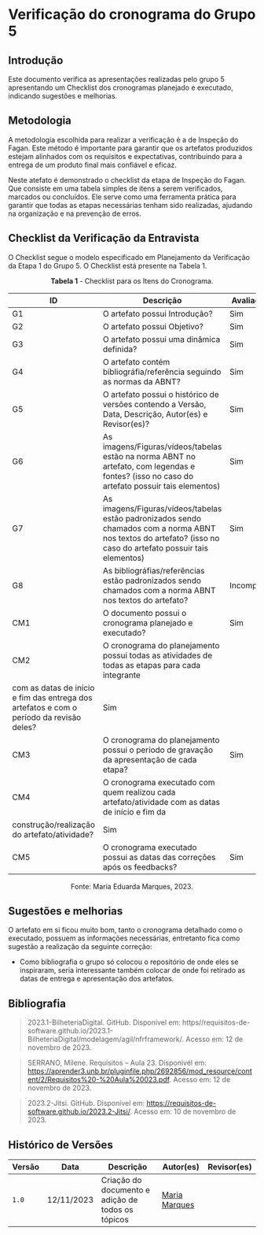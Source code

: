 # Verificação do cronograma do Grupo 5

## Introdução

Este documento verifica as apresentações realizadas pelo grupo 5 apresentando um Checklist dos cronogramas planejado e executado, indicando sugestões e melhorias.

## Metodologia

A metodologia escolhida para realizar a verificação é a de Inspeção do Fagan. Este método é importante para garantir que os artefatos produzidos estejam alinhados com os requisitos e expectativas, contribuindo para a entrega de um produto final mais confiável e eficaz. 

Neste atefato é demonstrado o checklist da etapa de Inspeção do Fagan. Que consiste em uma tabela simples de itens a serem verificados, marcados ou concluídos. Ele serve como uma ferramenta prática para garantir que todas as etapas necessárias tenham sido realizadas, ajudando na organização e na prevenção de erros.

## Checklist da Verificação da Entravista

O Checklist segue o modelo especificado em Planejamento da Verificação da Etapa 1 do Grupo 5. O Checklist está presente na Tabela 1.

<center>

**Tabela 1** - Checklist para os Itens do Cronograma.

| ID | Descrição | Avaliação | Observações |
| ---| -------- | --------- | ------------ |
| G1  | O artefato possui Introdução? | Sim |  |
| G2  | O artefato possui Objetivo? | Sim |  |
| G3  | O artefato possui uma dinâmica definida? | Sim |  |
| G4  | O artefato contém bibliográfia/referência seguindo as normas da ABNT? | Sim |  |
| G5  | O artefato possui o histórico de versões contendo a Versão, Data, Descrição, Autor(es) e Revisor(es)? | Sim |  |
| G6  | As imagens/Figuras/vídeos/tabelas estão na norma ABNT no artefato, com legendas e fontes? (isso no caso do artefato possuir tais elementos) | Sim |  |
| G7  | As imagens/Figuras/vídeos/tabelas estão padronizados sendo chamados com a norma ABNT nos textos do artefato? (isso no caso do artefato possuir tais elementos) | Sim |  |
| G8  | As bibliográfias/referências estão padronizados sendo chamados com a norma ABNT nos textos do artefato?  | Incompleto |  |
| CM1 | O documento possui o cronograma planejado e executado? | Sim |  |
| CM2 | O cronograma do planejamento possui todas as atividades de todas as etapas para cada integrante
com as datas de início e fim das entrega dos artefatos e com o período da revisão deles? | Sim |  |
| CM3 | O cronograma do planejamento possui o período de gravação da apresentação de cada etapa? | Sim |  |
| CM4 | O cronograma executado com quem realizou cada artefato/atividade com as datas de início e fim da
construção/realização do artefato/atividade? | Sim |  |
| CM5 |O cronograma executado possui as datas das correções após os feedbacks? | Sim |  |


Fonte: Maria Eduarda Marques, 2023.

</center>

## Sugestões e melhorias

O artefato em si ficou muito bom, tanto o cronograma detalhado como o executado, possuem as informações necessárias, entretanto fica como sugestão a realização da seguinte correção:
  - Como bibliografia o grupo só colocou o repositório de onde eles se inspiraram, seria interessante também colocar de onde foi retirado as datas de entrega e apresentação dos artefatos.
  

## Bibliografia

> 2023.1-BilheteriaDigital. GitHub. Disponível em: https//requisitos-de-software.github.io/2023.1-BilheteriaDigital/modelagem/agil/nfrframework/.  Acesso em: 12 de novembro de 2023.

> SERRANO, Milene. Requisitos – Aula 23. Disponivél em: https://aprender3.unb.br/pluginfile.php/2692856/mod_resource/content/2/Requisitos%20-%20Aula%20023.pdf. Acesso em: 12 de novembro de 2023.

> 2023.2-Jitsi. GitHub. Disponível em: https://requisitos-de-software.github.io/2023.2-Jitsi/. Acesso em: 10 de novembro de 2023.

## Histórico de Versões

| Versão | Data       | Descrição   | Autor(es)   | Revisor(es) |
| ------ | ---------- | ----------- | ------------ | ---------- |
| `1.0`  | 12/11/2023 | Criação do documento e adição de todos os tópicos | [Maria Marques](https://github.com/EduardaSMarques)  |  |
